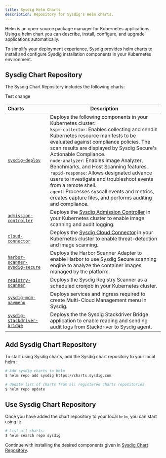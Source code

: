 ```yaml
---
title: Sysdig Helm Charts
description: Repository for Sysdig's Helm charts.
---
```


Helm is an open-source package manager for Kubernetes applications. Using a helm chart you can describe, install, configure, and upgrade applications automatically.

To simplify your deployment experience, Sysdig provides helm charts to install and configure Sysdig installation components in your Kubernetes environment.


## Sysdig Chart Repository

The Sysdig Chart Repository includes the following charts:

Test change 

| Charts          | Description |
| :---------------| ----------- |
|[`sysdig-deploy`](/charts/sysdig-deploy)    | Deploys the following components in your Kubernetes cluster:<br>`kspm-collector`:  Enables collecting and sendin Kubernetes resource manifests to be evaluated against compliance policies. The scan results are displayed by Sysdig Secure's Actionable Compliance.<br>`node-analyzer`: Enables  Image Analyzer, Benchmarks, and Host Scanning features.<br>`rapid-response`:  Allows designated advance users to investigate and troubleshoot events from a remote shell.<br>`agent`: Processes syscall events and metrics, creates [capture](https://docs.sysdig.com/en/docs/sysdig-secure/investigate/captures/#captures) files, and performs auditing and compliance. |
|[`admission-controller`](/charts/admission-controller) | Deploys the [Sysdig Admission Controller](https://docs.sysdig.com/en/docs/sysdig-secure/scanning/admission-controller/) in your Kubernetes cluster to enable image scanning and audit logging. |
|[`cloud-connector`](/charts/cloud-connector) | Deploys the [Sysdig Cloud Connector](https://docs.sysdig.com/en/docs/installation/sysdig-secure-for-cloud/) in your Kubernetes cluster to enable threat-detection and image scanning. |
|[`harbor-scanner-sysdig-secure`](/charts/harbor-scanner-sysdig-secure) | Deploys the Harbor Scanner Adapter to enable Harbor to use Sysdig Secure scanning engine to analyze the container images managed by the platform. |
|[`registry-scanner`](/charts/registry-scanner) | Deploys the Sysdig Registry Scanner as a scheduled cronjob in your Kubernetes cluster. |
|[`sysdig-mcm-navmenu`](/charts/sysdig-mcm-navmenu) | Deploys services and ingress required to create Multi-Cloud Management menu in Sysdig. |
|[`sysdig-stackdriver-bridge`](/charts/sysdig-stackdriver-bridge) | Deploys the the Sysdig Stackdriver Bridge application to enable reading and sending audit logs from Stackdriver to Sysdig agent. |


## Add Sysdig Chart Repository 

To start using Sysdig charts, add the Sysdig chart repository to your local helm :

```bash
# Add sysdig charts to helm
$ helm repo add sysdig https://charts.sysdig.com

# Update list of charts from all registered charts repositories
$ helm repo update
```

## Use Sysdig Chart Repository

Once you have added the chart repository to your local `helm`, you can start using it:

```bash
# List all charts:
$ helm search repo sysdig
```

Continue with installing the desired components given in [Sysdig Chart Repository](#sysdig-chart-repository).
